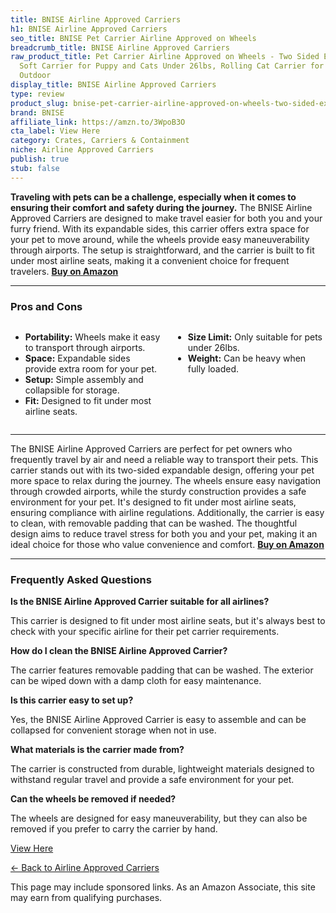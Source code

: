 ```yaml
---
title: BNISE Airline Approved Carriers
h1: BNISE Airline Approved Carriers
seo_title: BNISE Pet Carrier Airline Approved on Wheels
breadcrumb_title: BNISE Airline Approved Carriers
raw_product_title: Pet Carrier Airline Approved on Wheels - Two Sided Expandable Cat
  Soft Carrier for Puppy and Cats Under 26lbs, Rolling Cat Carrier for Airplane, Camping,
  Outdoor
display_title: BNISE Airline Approved Carriers
type: review
product_slug: bnise-pet-carrier-airline-approved-on-wheels-two-sided-expandable-cat-s-431e0834
brand: BNISE
affiliate_link: https://amzn.to/3WpoB3O
cta_label: View Here
category: Crates, Carriers & Containment
niche: Airline Approved Carriers
publish: true
stub: false
---
```


<div id="intro" class="full-width">
  <p><strong>Traveling with pets can be a challenge, especially when it comes to ensuring their comfort and safety during the journey.</strong> The BNISE Airline Approved Carriers are designed to make travel easier for both you and your furry friend. With its expandable sides, this carrier offers extra space for your pet to move around, while the wheels provide easy maneuverability through airports. The setup is straightforward, and the carrier is built to fit under most airline seats, making it a convenient choice for frequent travelers. <a href="https://amzn.to/3WpoB3O" rel="nofollow sponsored noopener" target="_blank"><strong>Buy on Amazon</strong></a></p>
</div>

<hr />
<h3 id="pros-cons">Pros and Cons</h3>
<div class="pc-grid" style="display:grid;grid-template-columns:1fr 1fr;gap:16px;">
  <ul>
    <li><strong>Portability:</strong> Wheels make it easy to transport through airports.</li>
    <li><strong>Space:</strong> Expandable sides provide extra room for your pet.</li>
    <li><strong>Setup:</strong> Simple assembly and collapsible for storage.</li>
    <li><strong>Fit:</strong> Designed to fit under most airline seats.</li>
  </ul>
  <ul>
    <li><strong>Size Limit:</strong> Only suitable for pets under 26lbs.</li>
    <li><strong>Weight:</strong> Can be heavy when fully loaded.</li>
  </ul>
</div>
<hr />

<div class="full-width">
  <p>The BNISE Airline Approved Carriers are perfect for pet owners who frequently travel by air and need a reliable way to transport their pets. This carrier stands out with its two-sided expandable design, offering your pet more space to relax during the journey. The wheels ensure easy navigation through crowded airports, while the sturdy construction provides a safe environment for your pet. It's designed to fit under most airline seats, ensuring compliance with airline regulations. Additionally, the carrier is easy to clean, with removable padding that can be washed. The thoughtful design aims to reduce travel stress for both you and your pet, making it an ideal choice for those who value convenience and comfort. <a href="https://amzn.to/3WpoB3O" rel="nofollow sponsored noopener" target="_blank"><strong>Buy on Amazon</strong></a></p>
</div>

<hr />
<h3 id="faqs">Frequently Asked Questions</h3>

<p><strong>Is the BNISE Airline Approved Carrier suitable for all airlines?</strong></p>
<p>This carrier is designed to fit under most airline seats, but it's always best to check with your specific airline for their pet carrier requirements.</p>

<p><strong>How do I clean the BNISE Airline Approved Carrier?</strong></p>
<p>The carrier features removable padding that can be washed. The exterior can be wiped down with a damp cloth for easy maintenance.</p>

<p><strong>Is this carrier easy to set up?</strong></p>
<p>Yes, the BNISE Airline Approved Carrier is easy to assemble and can be collapsed for convenient storage when not in use.</p>

<p><strong>What materials is the carrier made from?</strong></p>
<p>The carrier is constructed from durable, lightweight materials designed to withstand regular travel and provide a safe environment for your pet.</p>

<p><strong>Can the wheels be removed if needed?</strong></p>
<p>The wheels are designed for easy maneuverability, but they can also be removed if you prefer to carry the carrier by hand.</p>
<p><a class="btn" href="https://amzn.to/3WpoB3O" target="_blank" rel="nofollow sponsored noopener">View Here</a></p>
<p><a href="/roundups/crates-carriers-containment/airline-approved-carriers/">← Back to Airline Approved Carriers</a></p>
<aside class="disclosure">This page may include sponsored links. As an Amazon Associate, this site may earn from qualifying purchases.</aside>
